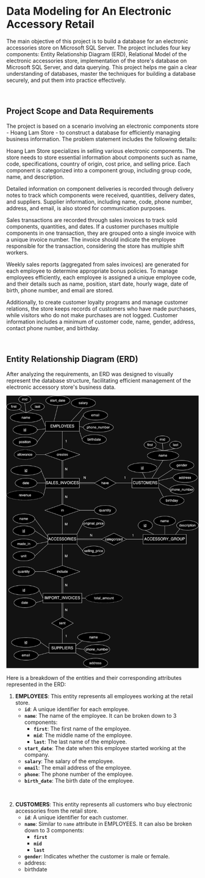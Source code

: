 # Data Modeling for An Electronic Accessory Retail

The main objective of this project is to build a database for an electronic accessories store on Microsoft SQL Server. The project includes four key components: Entity Relationship Diagram (ERD), Relational Model of the electronic accessories store, implementation of the store's database on Microsoft SQL Server, and data querying. This project helps me gain a clear understanding of databases, master the techniques for building a database securely, and put them into practice effectively.

<br>

## Project Scope and Data Requirements

The project is based on a scenario involving an electronic components store - Hoang Lam Store - to construct a database for efficiently managing business information. The problem statement includes the following details:

Hoang Lam Store specializes in selling various electronic components. The store needs to store essential information about components such as name, code, specifications, country of origin, cost price, and selling price. Each component is categorized into a component group, including group code, name, and description.

Detailed information on component deliveries is recorded through delivery notes to track which components were received, quantities, delivery dates, and suppliers. Supplier information, including name, code, phone number, address, and email, is also stored for communication purposes.

Sales transactions are recorded through sales invoices to track sold components, quantities, and dates. If a customer purchases multiple components in one transaction, they are grouped onto a single invoice with a unique invoice number. The invoice should indicate the employee responsible for the transaction, considering the store has multiple shift workers.

Weekly sales reports (aggregated from sales invoices) are generated for each employee to determine appropriate bonus policies. To manage employees efficiently, each employee is assigned a unique employee code, and their details such as name, position, start date, hourly wage, date of birth, phone number, and email are stored.

Additionally, to create customer loyalty programs and manage customer relations, the store keeps records of customers who have made purchases, while visitors who do not make purchases are not logged. Customer information includes a minimum of customer code, name, gender, address, contact phone number, and birthday.

<br>

## Entity Relationship Diagram (ERD)

After analyzing the requirements, an ERD was designed to visually represent the database structure, facilitating efficient management of the electronic accessory store's business data.

![ERD](figures/ERD.png)

Here is a breakdown of the entities and their corresponding attributes represented in the ERD:

1. **EMPLOYEES**:  This entity represents all employees working at the retail store.
   - **`id`**: A unique identifier for each employee.
   - **`name`**:  The name of the employee. It can be broken down to 3 components:
     - **`first`**: The first name of the employee.
     - **`mid`**: The middle name of the employee.
     - **`last`**: The last name of the employee.
   - **`start_date`**:  The date when this employee started working at the company.
   - **`salary`**:  The salary of the employee.
   - **`email`**:  The email address of the employee.
   - **`phone`**: The phone number of the employee.
   - **`birth_date`**: The birth date of the employee.
<br>

2. **CUSTOMERS**:  This entity represents all customers who buy electronic accessories from the retail store.
   - **`id`**: A unique identifier for each customer.
   - **`name`**: Similar to `name` attribute in EMPLOYEES. It can also be broken down to 3 components:
     - **`first`**
     - **`mid`**
     - **`last`**
   - **`gender`**:  Indicates whether the customer is male or female.
   - address:
   - birthdate